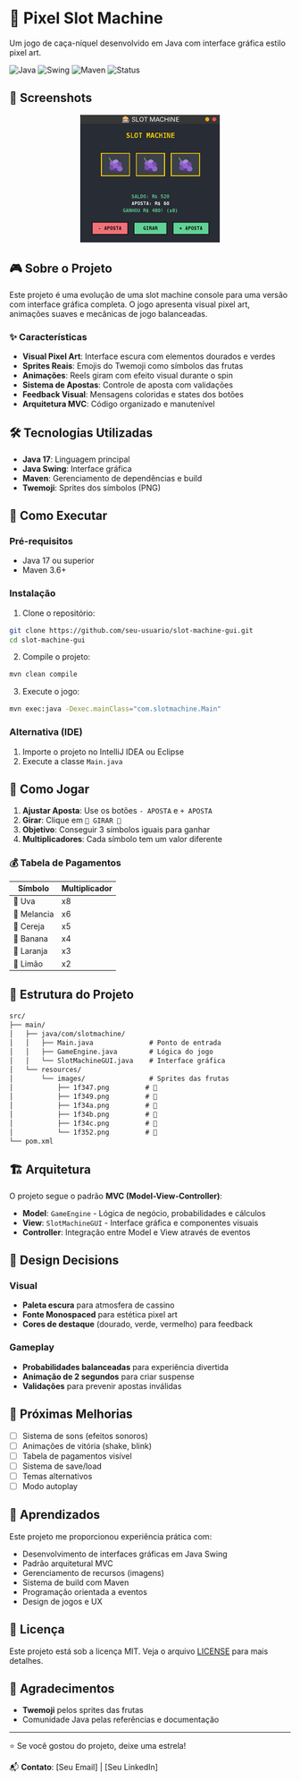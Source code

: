 # 🎰 Pixel Slot Machine

Um jogo de caça-níquel desenvolvido em Java com interface gráfica estilo pixel art.

![Java](https://img.shields.io/badge/Java-17-orange)
![Swing](https://img.shields.io/badge/GUI-Swing-blue)
![Maven](https://img.shields.io/badge/Build-Maven-red)
![Status](https://img.shields.io/badge/Status-Concluído-brightgreen)

## 📸 Screenshots

<div align="center">
<img src="docs/images/img.png" alt="Screenshot" width="250">
</div>

## 🎮 Sobre o Projeto

Este projeto é uma evolução de uma slot machine console para uma versão com interface gráfica completa. O jogo apresenta visual pixel art, animações suaves e mecânicas de jogo balanceadas.

### ✨ Características

- **Visual Pixel Art**: Interface escura com elementos dourados e verdes
- **Sprites Reais**: Emojis do Twemoji como símbolos das frutas
- **Animações**: Reels giram com efeito visual durante o spin
- **Sistema de Apostas**: Controle de aposta com validações
- **Feedback Visual**: Mensagens coloridas e states dos botões
- **Arquitetura MVC**: Código organizado e manutenível

## 🛠️ Tecnologias Utilizadas

- **Java 17**: Linguagem principal
- **Java Swing**: Interface gráfica
- **Maven**: Gerenciamento de dependências e build
- **Twemoji**: Sprites dos símbolos (PNG)

## 🚀 Como Executar

### Pré-requisitos
- Java 17 ou superior
- Maven 3.6+

### Instalação

1. Clone o repositório:
```bash
git clone https://github.com/seu-usuario/slot-machine-gui.git
cd slot-machine-gui
```

2. Compile o projeto:
```bash
mvn clean compile
```

3. Execute o jogo:
```bash
mvn exec:java -Dexec.mainClass="com.slotmachine.Main"
```

### Alternativa (IDE)
1. Importe o projeto no IntelliJ IDEA ou Eclipse
2. Execute a classe `Main.java`

## 🎯 Como Jogar

1. **Ajustar Aposta**: Use os botões `- APOSTA` e `+ APOSTA`
2. **Girar**: Clique em `🎰 GIRAR 🎰`
3. **Objetivo**: Conseguir 3 símbolos iguais para ganhar
4. **Multiplicadores**: Cada símbolo tem um valor diferente

### 💰 Tabela de Pagamentos

| Símbolo | Multiplicador |
|---------|---------------|
| 🍇 Uva | x8 |
| 🍉 Melancia | x6 |
| 🍒 Cereja | x5 |
| 🍌 Banana | x4 |
| 🍊 Laranja | x3 |
| 🍋 Limão | x2 |

## 📁 Estrutura do Projeto

```
src/
├── main/
│   ├── java/com/slotmachine/
│   │   ├── Main.java              # Ponto de entrada
│   │   ├── GameEngine.java        # Lógica do jogo
│   │   └── SlotMachineGUI.java    # Interface gráfica
│   └── resources/
│       └── images/                # Sprites das frutas
│           ├── 1f347.png         # 🍇
│           ├── 1f349.png         # 🍉
│           ├── 1f34a.png         # 🍊
│           ├── 1f34b.png         # 🍋
│           ├── 1f34c.png         # 🍌
│           └── 1f352.png         # 🍒
└── pom.xml
```

## 🏗️ Arquitetura

O projeto segue o padrão **MVC (Model-View-Controller)**:

- **Model**: `GameEngine` - Lógica de negócio, probabilidades e cálculos
- **View**: `SlotMachineGUI` - Interface gráfica e componentes visuais  
- **Controller**: Integração entre Model e View através de eventos

## 🎨 Design Decisions

### Visual
- **Paleta escura** para atmosfera de cassino
- **Fonte Monospaced** para estética pixel art
- **Cores de destaque** (dourado, verde, vermelho) para feedback

### Gameplay
- **Probabilidades balanceadas** para experiência divertida
- **Animação de 2 segundos** para criar suspense
- **Validações** para prevenir apostas inválidas

## 🚧 Próximas Melhorias

- [ ] Sistema de sons (efeitos sonoros)
- [ ] Animações de vitória (shake, blink)
- [ ] Tabela de pagamentos visível
- [ ] Sistema de save/load
- [ ] Temas alternativos
- [ ] Modo autoplay

## 📝 Aprendizados

Este projeto me proporcionou experiência prática com:
- Desenvolvimento de interfaces gráficas em Java Swing
- Padrão arquitetural MVC
- Gerenciamento de recursos (imagens)
- Sistema de build com Maven
- Programação orientada a eventos
- Design de jogos e UX

## 📄 Licença

Este projeto está sob a licença MIT. Veja o arquivo [LICENSE](LICENSE) para mais detalhes.

## 🙏 Agradecimentos

- **Twemoji** pelos sprites das frutas
- Comunidade Java pelas referências e documentação

---

⭐ Se você gostou do projeto, deixe uma estrela!

📬 **Contato**: [Seu Email] | [Seu LinkedIn]

